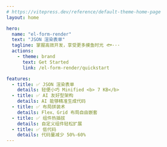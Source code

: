 ```yaml
---
# https://vitepress.dev/reference/default-theme-home-page
layout: home

hero:
  name: "el-form-render"
  text: "JSON 渲染表单"
  tagline: 掌握高效开发，享受更多摸鱼时光 🐟···
  actions:
    - theme: brand
      text: Get Started
      link: /el-form-render/quickstart

features:
  - title: ✅ JSON 渲染表单
    details: 轻便小巧 Minified <b> 7 KB</b>
  - title: ✅ ​AI 友好型架构
    details: AI 能够精准生成代码
  - title: ✅ ​布局拼装术
    details: Flex、Grid 布局自由嵌套
  - title: ✅ ​组件热插拔
    details: 自定义组件轻松扩展
  - title: ✅ 低代码
    details: ​代码量减少 50%-60%
---
```

